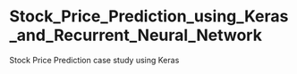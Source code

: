 # Stock_Price_Prediction_using_Keras_and_Recurrent_Neural_Network
Stock Price Prediction case study using Keras
